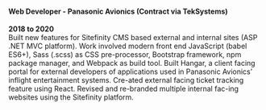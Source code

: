 #### Web Developer - Panasonic Avionics (Contract via TekSystems)
**2018 to 2020**\
Built new features for Sitefinity CMS based external and internal sites (ASP .NET MVC platform). Work involved modern front end JavaScript (babel ES6+), Sass (.scss) as CSS pre-processor, Bootstrap framework, npm package manager, and Webpack as build tool. Built Hangar, a client facing portal for external developers of applications used in Panasonic Avionics’ inflight entertainment systems. Cre-ated external facing ticket tracking feature using React. Revised and re-branded multiple internal fac-ing websites using the Sitefinity platform.